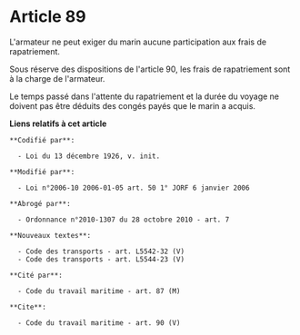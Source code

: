 # Article 89

L'armateur ne peut exiger du marin aucune participation aux frais de rapatriement. 

Sous réserve des dispositions de l'article 90, les frais de rapatriement sont à la charge de l'armateur. 

Le temps passé dans l'attente du rapatriement et la durée du voyage ne doivent pas être déduits des congés payés que le marin
a acquis.

**Liens relatifs à cet article**

	**Codifié par**:

	  - Loi du 13 décembre 1926, v. init.

	**Modifié par**:

	  - Loi n°2006-10 2006-01-05 art. 50 1° JORF 6 janvier 2006

	**Abrogé par**:

	  - Ordonnance n°2010-1307 du 28 octobre 2010 - art. 7

	**Nouveaux textes**:

	  - Code des transports - art. L5542-32 (V)
	  - Code des transports - art. L5544-23 (V)

	**Cité par**:

	  - Code du travail maritime - art. 87 (M)

	**Cite**:

	  - Code du travail maritime - art. 90 (V)
